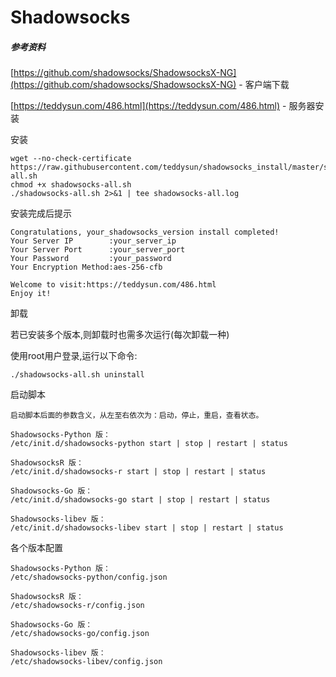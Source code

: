 # Shadowsocks

##### 参考资料

[https://github.com/shadowsocks/ShadowsocksX-NG](https://github.com/shadowsocks/ShadowsocksX-NG) - 客户端下载

[https://teddysun.com/486.html](https://teddysun.com/486.html) - 服务器安装

安装

```
wget --no-check-certificate https://raw.githubusercontent.com/teddysun/shadowsocks_install/master/shadowsocks-all.sh
chmod +x shadowsocks-all.sh
./shadowsocks-all.sh 2>&1 | tee shadowsocks-all.log
```

安装完成后提示

```
Congratulations, your_shadowsocks_version install completed!
Your Server IP        :your_server_ip
Your Server Port      :your_server_port
Your Password         :your_password
Your Encryption Method:aes-256-cfb

Welcome to visit:https://teddysun.com/486.html
Enjoy it!
```

卸载

若已安装多个版本,则卸载时也需多次运行\(每次卸载一种\)

使用root用户登录,运行以下命令:

```
./shadowsocks-all.sh uninstall
```

启动脚本

```
启动脚本后面的参数含义，从左至右依次为：启动，停止，重启，查看状态。

Shadowsocks-Python 版：
/etc/init.d/shadowsocks-python start | stop | restart | status

ShadowsocksR 版：
/etc/init.d/shadowsocks-r start | stop | restart | status

Shadowsocks-Go 版：
/etc/init.d/shadowsocks-go start | stop | restart | status

Shadowsocks-libev 版：
/etc/init.d/shadowsocks-libev start | stop | restart | status
```

各个版本配置

```
Shadowsocks-Python 版：
/etc/shadowsocks-python/config.json

ShadowsocksR 版：
/etc/shadowsocks-r/config.json

Shadowsocks-Go 版：
/etc/shadowsocks-go/config.json

Shadowsocks-libev 版：
/etc/shadowsocks-libev/config.json
```




